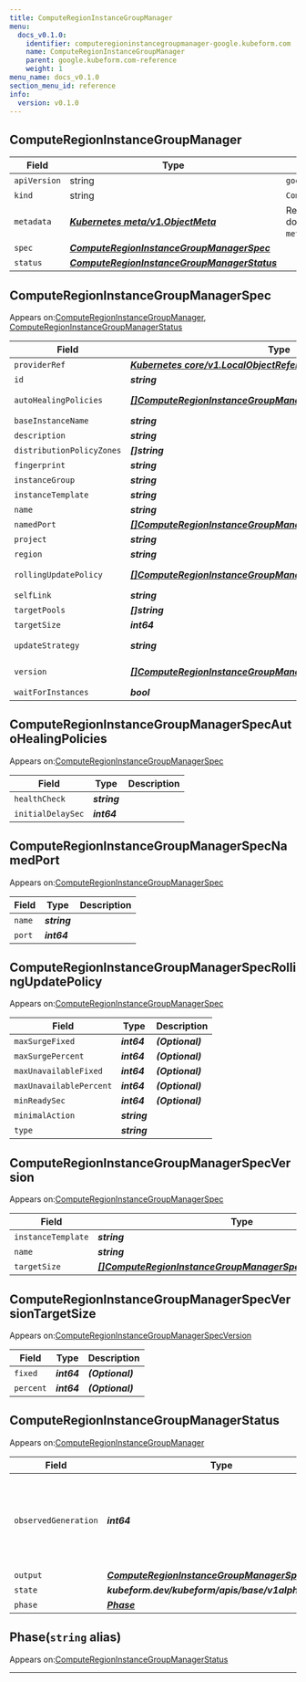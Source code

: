 ```yaml
---
title: ComputeRegionInstanceGroupManager
menu:
  docs_v0.1.0:
    identifier: computeregioninstancegroupmanager-google.kubeform.com
    name: ComputeRegionInstanceGroupManager
    parent: google.kubeform.com-reference
    weight: 1
menu_name: docs_v0.1.0
section_menu_id: reference
info:
  version: v0.1.0
---
```


## ComputeRegionInstanceGroupManager
| Field | Type | Description |
| ------ | ----- | ----------- |
| `apiVersion` | string | `google.kubeform.com/v1alpha1` |
|    `kind` | string | `ComputeRegionInstanceGroupManager` |
| `metadata` | ***[Kubernetes meta/v1.ObjectMeta](https://kubernetes.io/docs/reference/generated/kubernetes-api/v1.13/#objectmeta-v1-meta)***|Refer to the Kubernetes API documentation for the fields of the `metadata` field.|
| `spec` | ***[ComputeRegionInstanceGroupManagerSpec](#computeregioninstancegroupmanagerspec)***||
| `status` | ***[ComputeRegionInstanceGroupManagerStatus](#computeregioninstancegroupmanagerstatus)***||
## ComputeRegionInstanceGroupManagerSpec

Appears on:[ComputeRegionInstanceGroupManager](#computeregioninstancegroupmanager), [ComputeRegionInstanceGroupManagerStatus](#computeregioninstancegroupmanagerstatus)

| Field | Type | Description |
| ------ | ----- | ----------- |
| `providerRef` | ***[Kubernetes core/v1.LocalObjectReference](https://kubernetes.io/docs/reference/generated/kubernetes-api/v1.13/#localobjectreference-v1-core)***||
| `id` | ***string***||
| `autoHealingPolicies` | ***[[]ComputeRegionInstanceGroupManagerSpecAutoHealingPolicies](#computeregioninstancegroupmanagerspecautohealingpolicies)***| ***(Optional)*** Deprecated|
| `baseInstanceName` | ***string***||
| `description` | ***string***| ***(Optional)*** |
| `distributionPolicyZones` | ***[]string***| ***(Optional)*** |
| `fingerprint` | ***string***| ***(Optional)*** |
| `instanceGroup` | ***string***| ***(Optional)*** |
| `instanceTemplate` | ***string***| ***(Optional)*** |
| `name` | ***string***||
| `namedPort` | ***[[]ComputeRegionInstanceGroupManagerSpecNamedPort](#computeregioninstancegroupmanagerspecnamedport)***| ***(Optional)*** |
| `project` | ***string***| ***(Optional)*** |
| `region` | ***string***||
| `rollingUpdatePolicy` | ***[[]ComputeRegionInstanceGroupManagerSpecRollingUpdatePolicy](#computeregioninstancegroupmanagerspecrollingupdatepolicy)***| ***(Optional)*** Deprecated|
| `selfLink` | ***string***| ***(Optional)*** |
| `targetPools` | ***[]string***| ***(Optional)*** |
| `targetSize` | ***int64***| ***(Optional)*** |
| `updateStrategy` | ***string***| ***(Optional)*** Deprecated|
| `version` | ***[[]ComputeRegionInstanceGroupManagerSpecVersion](#computeregioninstancegroupmanagerspecversion)***| ***(Optional)*** Deprecated|
| `waitForInstances` | ***bool***| ***(Optional)*** |
## ComputeRegionInstanceGroupManagerSpecAutoHealingPolicies

Appears on:[ComputeRegionInstanceGroupManagerSpec](#computeregioninstancegroupmanagerspec)

| Field | Type | Description |
| ------ | ----- | ----------- |
| `healthCheck` | ***string***||
| `initialDelaySec` | ***int64***||
## ComputeRegionInstanceGroupManagerSpecNamedPort

Appears on:[ComputeRegionInstanceGroupManagerSpec](#computeregioninstancegroupmanagerspec)

| Field | Type | Description |
| ------ | ----- | ----------- |
| `name` | ***string***||
| `port` | ***int64***||
## ComputeRegionInstanceGroupManagerSpecRollingUpdatePolicy

Appears on:[ComputeRegionInstanceGroupManagerSpec](#computeregioninstancegroupmanagerspec)

| Field | Type | Description |
| ------ | ----- | ----------- |
| `maxSurgeFixed` | ***int64***| ***(Optional)*** |
| `maxSurgePercent` | ***int64***| ***(Optional)*** |
| `maxUnavailableFixed` | ***int64***| ***(Optional)*** |
| `maxUnavailablePercent` | ***int64***| ***(Optional)*** |
| `minReadySec` | ***int64***| ***(Optional)*** |
| `minimalAction` | ***string***||
| `type` | ***string***||
## ComputeRegionInstanceGroupManagerSpecVersion

Appears on:[ComputeRegionInstanceGroupManagerSpec](#computeregioninstancegroupmanagerspec)

| Field | Type | Description |
| ------ | ----- | ----------- |
| `instanceTemplate` | ***string***||
| `name` | ***string***||
| `targetSize` | ***[[]ComputeRegionInstanceGroupManagerSpecVersionTargetSize](#computeregioninstancegroupmanagerspecversiontargetsize)***| ***(Optional)*** |
## ComputeRegionInstanceGroupManagerSpecVersionTargetSize

Appears on:[ComputeRegionInstanceGroupManagerSpecVersion](#computeregioninstancegroupmanagerspecversion)

| Field | Type | Description |
| ------ | ----- | ----------- |
| `fixed` | ***int64***| ***(Optional)*** |
| `percent` | ***int64***| ***(Optional)*** |
## ComputeRegionInstanceGroupManagerStatus

Appears on:[ComputeRegionInstanceGroupManager](#computeregioninstancegroupmanager)

| Field | Type | Description |
| ------ | ----- | ----------- |
| `observedGeneration` | ***int64***| ***(Optional)*** Resource generation, which is updated on mutation by the API Server.|
| `output` | ***[ComputeRegionInstanceGroupManagerSpec](#computeregioninstancegroupmanagerspec)***| ***(Optional)*** |
| `state` | ***kubeform.dev/kubeform/apis/base/v1alpha1.State***| ***(Optional)*** |
| `phase` | ***[Phase](#phase)***| ***(Optional)*** |
## Phase(`string` alias)

Appears on:[ComputeRegionInstanceGroupManagerStatus](#computeregioninstancegroupmanagerstatus)

---
